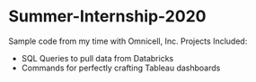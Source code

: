 # Summer-Internship-2020
Sample code from my time with Omnicell, Inc. 
  Projects Included:
  - SQL Queries to pull data from Databricks
  - Commands for perfectly crafting Tableau dashboards
